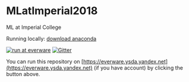 # MLatImperial2018
ML at Imperial College

Running locally: [download anaconda](https://www.anaconda.com/download/)

[![run at everware](https://img.shields.io/badge/run%20me-@everware-blue.svg?style=flat)](https://everware.ysda.yandex.net/hub/oauth_login?repourl=https://github.com/yandexdataschool/MLatImperial2018) [![Gitter](https://badges.gitter.im/yandexdataschool/MLatImperial2018.svg)](https://gitter.im/yandexdataschool/MLatImperial2018?utm_source=badge&utm_medium=badge&utm_campaign=pr-badge)

You can run this repository on [https://everware.ysda.yandex.net](https://everware.ysda.yandex.net) (if you have account) by clicking the button above.
